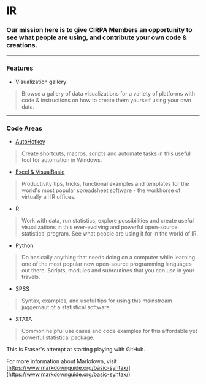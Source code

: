 # IR

### __Our mission here is to give CIRPA Members an opportunity to see what people are using, and contribute your own code & creations.__

---
### Features

* Visualization gallery
> Browse a gallery of data visualizations for a variety of platforms with code & instructions on how to create them yourself using your own data.

---
### Code Areas

* [AutoHotkey](https://github.com/Sopwith/IR/tree/master/AutoHotkey)
> Create shortcuts, macros, scripts and automate tasks in this useful tool for automation in Windows. 
* [Excel & VisualBasic](https://github.com/Sopwith/IR/tree/master/Excel%20%26%20Visual%20Basic)
> Productivity tips, tricks, functional examples and templates for the world's most popular spreadsheet software - the workhorse of virtually all IR offices. 
* R
> Work with data, run statistics, explore possibilities and create useful visualizations in this ever-evolving and powerful open-source statistical program. See what people are using it for in the world of IR.
* Python
> Do basically anything that needs doing on a computer while learning one of the most popular new open-source programming languages out there. Scripts, modules and subroutines that you can use in your travels.
* SPSS
> Syntax, examples, and useful tips for using this mainstream juggernaut of a statistical software.
* STATA
> Common helpful use cases and code examples for this affordable yet powerful statistical package.




This is Fraser's attempt at starting playing with GitHub.

For more information about Markdown, visit [https://www.markdownguide.org/basic-syntax/](https://www.markdownguide.org/basic-syntax/)
